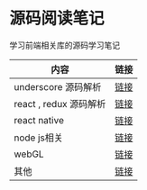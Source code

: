 # 源码阅读笔记
学习前端相关库的源码学习笔记

| 内容 | 链接|
|---|-------|
| underscore 源码解析|[链接](./underScore)|
| react , redux 源码解析| [链接](./redux)|
| react native| [链接](./RN)|
| node js相关|  [链接](./nodeJS)|
| webGL |[链接](./webGL)| 
| 其他 | [链接](./others)|
